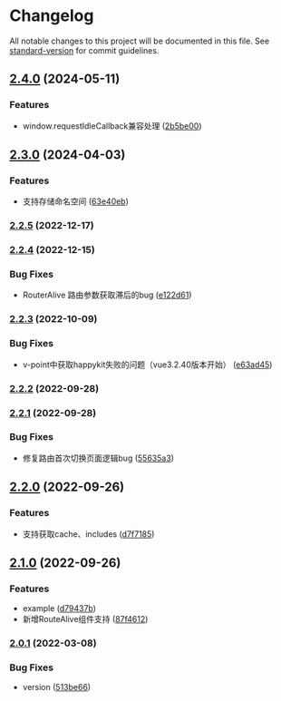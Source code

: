 # Changelog

All notable changes to this project will be documented in this file. See [standard-version](https://github.com/conventional-changelog/standard-version) for commit guidelines.

## [2.4.0](https://github.com/pumelotea/happykit-next/compare/v2.3.0...v2.4.0) (2024-05-11)


### Features

* window.requestIdleCallback兼容处理 ([2b5be00](https://github.com/pumelotea/happykit-next/commit/2b5be003c9aac9198de2fd5a01ee1386c2da32a9))

## [2.3.0](https://github.com/pumelotea/happykit-next/compare/v2.2.5...v2.3.0) (2024-04-03)


### Features

* 支持存储命名空间 ([63e40eb](https://github.com/pumelotea/happykit-next/commit/63e40eb6dd2e53ceba7f1deb52ee24f459184bc3))

### [2.2.5](https://github.com/pumelotea/happykit-next/compare/v2.2.4...v2.2.5) (2022-12-17)

### [2.2.4](https://github.com/pumelotea/happykit-next/compare/v2.2.3...v2.2.4) (2022-12-15)


### Bug Fixes

* RouterAlive 路由参数获取滞后的bug ([e122d61](https://github.com/pumelotea/happykit-next/commit/e122d6171925a0681721ce00f30144031fa49e3d))

### [2.2.3](https://github.com/pumelotea/happykit-next/compare/v2.2.2...v2.2.3) (2022-10-09)


### Bug Fixes

* v-point中获取happykit失败的问题（vue3.2.40版本开始） ([e63ad45](https://github.com/pumelotea/happykit-next/commit/e63ad452e1014ac18446d0a350880a2361f551bb))

### [2.2.2](https://github.com/pumelotea/happykit-next/compare/v2.2.1...v2.2.2) (2022-09-28)

### [2.2.1](https://github.com/pumelotea/happykit-next/compare/v2.2.0...v2.2.1) (2022-09-28)


### Bug Fixes

* 修复路由首次切换页面逻辑bug ([55635a3](https://github.com/pumelotea/happykit-next/commit/55635a3e77dc2efdab866f3aaadc700932652f73))

## [2.2.0](https://github.com/pumelotea/happykit-next/compare/v2.1.0...v2.2.0) (2022-09-26)


### Features

* 支持获取cache、includes ([d7f7185](https://github.com/pumelotea/happykit-next/commit/d7f7185e613b0865a0b3c2c52af60dcebac7cdd8))

## [2.1.0](https://github.com/pumelotea/happykit-next/compare/v2.0.1...v2.1.0) (2022-09-26)


### Features

* example ([d79437b](https://github.com/pumelotea/happykit-next/commit/d79437b0bd45967ec03bf1931bb54436a33e0911))
* 新增RouteAlive组件支持 ([87f4612](https://github.com/pumelotea/happykit-next/commit/87f46124a36f563f47088a7267f57929631dacb5))

### [2.0.1](https://github.com/pumelotea/happykit-next/compare/v2.0.0-beta.0...v2.0.1) (2022-03-08)


### Bug Fixes

* version ([513be66](https://github.com/pumelotea/happykit-next/commit/513be66baef5e5b4fa1a6403cfcb77a82e9c8041))
